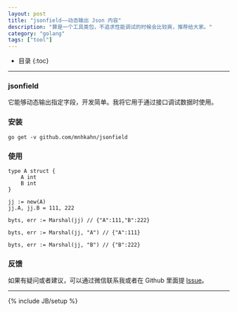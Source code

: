 ```yaml
---
layout: post
title: "jsonfield——动态输出 Json 内容"
description: "算是一个工具类包，不追求性能调试的时候会比较爽，推荐给大家。"
category: "golang"
tags: ["tool"]
---
```


* 目录
{:toc}

---

### jsonfield

它能够动态输出指定字段，开发简单。我将它用于通过接口调试数据时使用。

### 安装

	go get -v github.com/mnhkahn/jsonfield
	
### 使用

	type A struct {
		A int
		B int
	}

	jj := new(A)
	jj.A, jj.B = 111, 222
	
	byts, err := Marshal(jj) // {"A":111,"B":222}
	
	byts, err := Marshal(jj, "A") // {"A":111}
	
	byts, err := Marshal(jj, "B") // {"B":222}
	
### 反馈

如果有疑问或者建议，可以通过微信联系我或者在 Github 里面提 [Issue](https://github.com/mnhkahn/jsonfield/issues)。




---

{% include JB/setup %}
